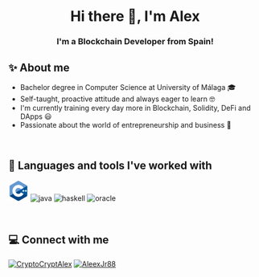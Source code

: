 <h1 align="center"> Hi there 👋, I'm Alex </h1>

<h3 align="center"> I'm a Blockchain Developer from Spain! </h3>

## ✨ About me

* Bachelor degree in Computer Science at University of Málaga 🎓
* Self-taught, proactive attitude and always eager to learn 🤓
* I'm currently training every day more in Blockchain, Solidity, DeFi and DApps 😃
* Passionate about the world of entrepreneurship and business 💼

<br>

## 🚀 Languages and tools I've worked with

<p align="left"> 
<img src="https://raw.githubusercontent.com/devicons/devicon/master/icons/cplusplus/cplusplus-original.svg" alt="cplusplus" width="40" height="40"/> 
<img src="https://logospng.org/download/java/logo-java-2048.png" alt="java" width="40" height="40"/> 
<img src="https://chrisconlan.com/wp-content/uploads/2018/06/haskell_logo_2.png" alt="haskell" width="40" height="40"/> 
<img src="https://logos-world.net/wp-content/uploads/2020/09/Oracle-Symbol.png" alt="oracle" width="40" height="40"/> 

</p>

<br>

## 💻 Connect with me

<p align="left">
<a href="https://twitter.com/CryptoCryptAlex" target="blank"><img align="center" src="https://raw.githubusercontent.com/rahuldkjain/github-profile-readme-generator/master/src/images/icons/Social/twitter.svg" alt="CryptoCryptAlex" height="30" width="40" /></a>
<a href="https://www.linkedin.com/in/alejandro-mart%C3%ADn-moreno-9128b417b/" target="blank"><img align="center" src="https://raw.githubusercontent.com/rahuldkjain/github-profile-readme-generator/master/src/images/icons/Social/linked-in-alt.svg" alt="AleexJr88" height="30" width="40" /></a>
</p>
<br>
